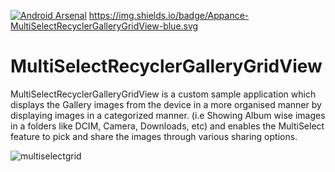 [![Android Arsenal](https://img.shields.io/badge/Android%20Arsenal-MultiSelectRecyclerGalleryGridView-brightgreen.svg?style=flat)](http://android-arsenal.com/details/1/1975)  https://img.shields.io/badge/Appance-MultiSelectRecyclerGalleryGridView-blue.svg

# MultiSelectRecyclerGalleryGridView

MultiSelectRecyclerGalleryGridView is a custom sample application which displays the Gallery images from the device in a more organised manner by displaying images in a categorized manner. (i.e Showing Album wise images in a folders like DCIM, Camera, Downloads, etc) and enables the MultiSelect feature to pick and share the images through various sharing options.

![multiselectgrid](https://cloud.githubusercontent.com/assets/11768239/8145755/f30f573e-1232-11e5-81e1-14325df4cd02.png)

